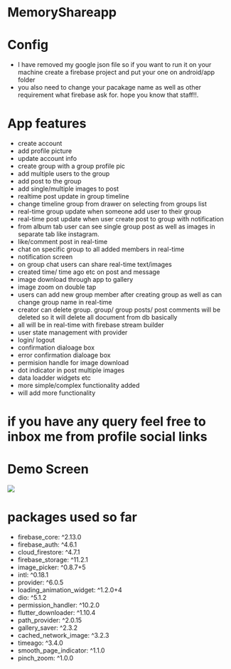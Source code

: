 # MemoryShareapp

# Config

- I have removed my google json file so if you want to run it on your machine
  create a firebase project and put your one on android/app folder
- you also need to change your pacakage name as well as other requirement what
  firebase ask for. hope you know that staff!!.

# App features

- create account
- add profile picture 
- update account info
- create group with a group profile pic
- add multiple users to the group
- add post to the group
- add single/multiple images to post
- realtime post update in group timeline
- change timeline group from drawer on selecting from groups list
- real-time group update when someone add user to their group
- real-time post update when user create post to group with notification
- from album tab user can see single group post as well as images in separate tab like instagram.
- like/comment post in real-time
- chat on specific group to all added members in real-time
- notification screen
- on group chat users can share real-time text/images
- created time/ time ago etc on post and message
- image download through app to gallery
- image zoom on double tap
- users can add new group member after creating group as well as can change group name in real-time
- creator can delete group. group/ group posts/ post comments will be deleted so it will delete all document from db basically
- all will be in real-time with firebase stream builder
- user state management with provider
- login/ logout 
- confirmation dialoage box
- error confirmation dialoage box
- permision handle for image download
- dot indicator in post multiple images 
- data loadder widgets etc
- more simple/complex functionality added
- will add more functionality


# if you have any query feel free to inbox me from profile social links

# Demo Screen


<img src="https://github.com/jahidul96/Memory_ShareApp_Flutter/blob/main/assets/images/memory_share_app.png"  />

# packages used so far

- firebase_core: ^2.13.0
- firebase_auth: ^4.6.1
- cloud_firestore: ^4.7.1
- firebase_storage: ^11.2.1
- image_picker: ^0.8.7+5
- intl: ^0.18.1
- provider: ^6.0.5
- loading_animation_widget: ^1.2.0+4
- dio: ^5.1.2
- permission_handler: ^10.2.0
- flutter_downloader: ^1.10.4
- path_provider: ^2.0.15
- gallery_saver: ^2.3.2
- cached_network_image: ^3.2.3
- timeago: ^3.4.0
- smooth_page_indicator: ^1.1.0
- pinch_zoom: ^1.0.0
